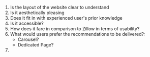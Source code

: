 1. Is the layout of the website clear to understand
2. Is it aesthetically pleasing
3. Does it fit in with experienced user's prior knowledge
4. Is it accessible?
5. How does it fare in comparison to Zillow in terms of usability?
6. What would users prefer the recommendations to be delivered?:
	- Carousel?
	- Dedicated Page?
7. 